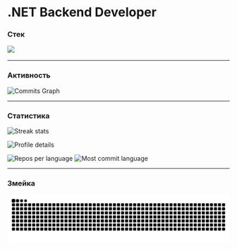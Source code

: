 # .NET Backend Developer

### Стек
<p align="left">
  <img src="https://skillicons.dev/icons?i=cs,dotnet,go,postgres,redis,docker,linux,git" />
</p>

---

### Активность
![Commits Graph](https://github-readme-activity-graph.vercel.app/graph?username=MonoBehav1our&theme=react-dark&hide_border=true)

---

### Статистика
<p align="left">
  <img src="https://streak-stats.demolab.com.herokuapp.com?user=MonoBehav1our&theme=github-dark&hide_border=true" alt="Streak stats" />
</p>

<p align="left">
  <img src="https://github-profile-summary-cards.vercel.app/api/cards/profile-details?username=MonoBehav1our&theme=github_dark" alt="Profile details" />
</p>

<p align="left">
  <img src="https://github-profile-summary-cards.vercel.app/api/cards/repos-per-language?username=MonoBehav1our&theme=github_dark" alt="Repos per language" />
  <img src="https://github-profile-summary-cards.vercel.app/api/cards/most-commit-language?username=MonoBehav1our&theme=github_dark" alt="Most commit language" />
</p>

---

### Змейка
![Snake animation](https://raw.githubusercontent.com/MonoBehav1our/MonoBehav1our/output/github-contribution-grid-snake.svg)

